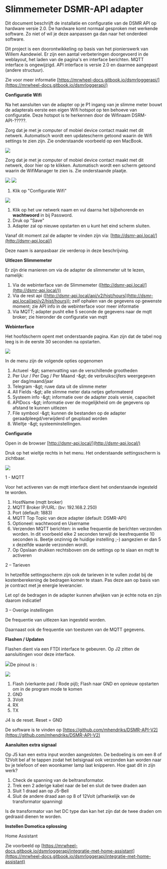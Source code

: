 # **Slimmemeter DSMR-API adapter**

Dit document beschrijft de installatie en configuratie van de DSMR API op hardware versie 2.0. De hardware komt normaal gesproken met werkende software. Zo niet of wil je deze aanpassen ga dan naar het onderdeel software.

Dit project is een doorontwikkeling op basis van het pionierswerk van Willem Aandewiel. Er zijn een aantal verbeteringen doorgevoerd in de weblayout, het laden van de pagina&#39;s en interface berichten. MQTT interface is ongewijzigd. API interface is versie 2.0 en daarmee aangepast (andere structuur).

 Zie voor meer informatie [https://mrwheel-docs.gitbook.io/dsmrloggerapi/](https://mrwheel-docs.gitbook.io/dsmrloggerapi/)

**Configuratie Wifi**

Na het aansluiten van de adapter op je P1 ingang van je slimme meter bouwt de adapterals eerste een eigen Wifi hotspot op ten behoeve van configuratie. Deze hotspot is te herkennen door de Wifinaam DSRM-API-?????.

Zorg dat je met je computer of mobiel device contact maakt met dit netwerk. Automatisch wordt een updatescherm getoond waarin de Wifi settings te zien zijn. Zie onderstaande voorbeeld op een MacBook.

![](RackMultipart20201228-4-jhwz0a_html_15f284962bb2ce14.png)

Zorg dat je met je computer of mobiel device contact maakt met dit netwerk, door hier op te klikken. Automatisch wordt een scherm getoond waarin de WifiManager te zien is. Zie onderstaande plaatje.

![](RackMultipart20201228-4-jhwz0a_html_2c306293b3c5a2a6.gif) ![](RackMultipart20201228-4-jhwz0a_html_3f37276196503b36.png)

1. Klik op &quot;Configuratie Wifi&quot;

![](RackMultipart20201228-4-jhwz0a_html_80e057c9eba82fe.png)

1. Klik op het uw netwerk naam en vul daarna het bijbehorende en **wachtwoord** in bij Password.
2. Druk op &quot;Save&quot;
3. Adapter zal op nieuwe opstarten en u kunt het eind scherm sluiten.

Vanaf dit moment zal de adapter te vinden zijn via: [http://dsmr-api.local/](http://dsmr-api.local/)

Deze naam is aanpasbaar zie verderop in deze beschrijving.

**Uitlezen Slimmemeter**

Er zijn drie manieren om via de adapter de slimmemeter uit te lezen, namelijk:

1. Via de webinterface van de Slimmemeter ([http://dsmr-api.local/](http://dsmr-api.local/))
2. Via de rest api ([http://dsmr-api.local/api/v2/hist/hours](http://dsmr-api.local/api/v2/hist/hours)); zelf ophalen van de gegevens op gewenste moment; zie API info in de webinterface voor meer informatie
3. Via MQTT; adapter pusht elke 5 seconde de gegevens naar de mqtt broker; zie hieronder de configuratie van mqtt

**Webinterface**

Het hoofdscherm opent met onderstaande pagina. Kan zijn dat de tabel nog leeg is in de eerste 30 seconden na opstarten.

![](RackMultipart20201228-4-jhwz0a_html_f8da330dd714afdb.png)

In de menu zijn de volgende opties opgenomen

1. Actueel -\&gt; samenvatting van de verschillende grootheden
2. Per Uur / Per Dag / Per Maand -\&gt; de verbruikscijfers weergegeven per dag/maand/jaar
3. Telegram -\&gt; ruwe data uit de slimme meter
4. All Fields -\&gt; alle slimme meter data netjes geformateerd
5. Systeem info -\&gt; informatie over de adapter zoals versie, capaciteit
6. APIDocs -\&gt; informatie over de mogelijkheid om de gegevens op afstand te kunnen uitlezen
7. File symbool -\&gt; kunnen de bestanden op de adapter geraadpleegd/verwijderd of geupload worden
8. Wieltje -\&gt; systeeminstellingen.

**Configuratie**

Open in de browser [http://dsmr-api.local/](http://dsmr-api.local/)

Druk op het wieltje rechts in het menu. Het onderstaande settingsscherm is zichtbaar.

![](RackMultipart20201228-4-jhwz0a_html_6eb601ec5b67ea92.png)

1 - MQTT

Voor het activeren van de mqtt interface dient het onderstaande ingesteld te worden.

1. HostName (mqtt broker)
2. MQTT Broker IP/URL: (bv: 192.168.2.250)
3. Port (default: 1883)
4. MQTT Top Topic van deze adapter (default: DSMR-API)
5. Optioneel: wachtwoord en Username
6. Verzenden MQTT berichten: in welke frequentie de berichten verzonden worden. In dit voorbeeld elke 2 seconden terwijl de leesfrequentie 10 seconden is. Beetje onzinnig de huidige instelling ;-) aangezien er dan 5 x dezelfde waarde verzonden wordt.
7. Op Opslaan drukken rechtsboven om de settings op te slaan en mqtt te activeren

2 – Tarieven

In hetzelfde settingsscherm zijn ook de tarieven in te vullen zodat bij de kostenberekening de bedragen komen te staan. Pas deze aan op basis van je contract met je energie leverancier.

Let op! de bedragen in de adapter kunnen afwijken van je echte nota en zijn daarom indicatief

3 – Overige instellingen

De frequentie van uitlezen kan ingesteld worden.

Daarnaast ook de frequentie van toesturen van de MQTT gegevens.

**Flashen / Updaten**

Flashen dient via een FTDI interface te gebeuren. Op J2 zitten de aansluitingen voor deze interface.

![](RackMultipart20201228-4-jhwz0a_html_9ff17f6ebcefa8b6.png)De pinout is :

 ![](RackMultipart20201228-4-jhwz0a_html_bb9bf0a37c84dfc0.gif)
1. Flash (vierkante pad / Rode pijl); Flash naar GND en opnieuw opstarten om in de program mode te komen
2. GND
3. 3Volt
4. RX
5. TX

J4 is de reset. Reset = GND

De software is te vinden op [https://github.com/mhendriks/DSMR-API-V2](https://github.com/mhendriks/DSMR-API-V2)

**Aansluiten extra signaal**

Op J5 kan een extra input worden aangesloten. De bedoeling is om een 8 of 12Volt bel af te tappen zodat het belsignaal ook verzonden kan worden naar bv je telefoon of een woonkamer lamp laat knipperen. Hoe gaat dit in zijn werk?

1. Check de spanning van de beltransformator.
2. Trek een 2 aderige kabel naar de bel en sluit de twee draden aan
3. Sluit 1 draad aan op J5-Bell
4. Sluit de andere draad aan op 8 of 12Volt (afhankelijk van de transformator spanning)

Is de transformator van het DC type dan kan het zijn dat de twee draden om gedraaid dienen te worden.

**Instellen Domotica oplossing**

Home Assistant

Zie voorbeeld op [https://mrwheel-docs.gitbook.io/dsmrloggerapi/integratie-met-home-assistant](https://mrwheel-docs.gitbook.io/dsmrloggerapi/integratie-met-home-assistant)
